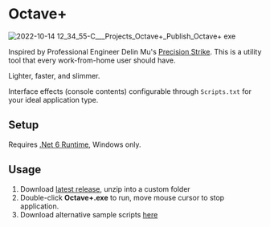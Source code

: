 # Octave+

![2022-10-14 12_34_55-C___Projects_Octave+_Publish_Octave+ exe](https://user-images.githubusercontent.com/7077098/195896799-75658a94-75fe-40bc-8762-6f52b40363a1.png)

Inspired by Professional Engineer Delin Mu's [Precision Strike](https://github.com/DelinM/PrecisionStrike). This is a utility tool that every work-from-home user should have.

Lighter, faster, and slimmer.

Interface effects (console contents) configurable through `Scripts.txt` for your ideal application type.

## Setup

Requires [.Net 6 Runtime](https://dotnet.microsoft.com/en-us/download/dotnet/6.0), Windows only.

## Usage

1. Download [latest release](https://github.com/chaojian-zhang/OctavePlus/releases/tag/v1.0), unzip into a custom folder
2. Double-click **Octave+.exe** to run, move mouse cursor to stop application.
3. Download alternative sample scripts [here](https://github.com/chaojian-zhang/OctavePlus/tree/master/AlternativeScripts)
